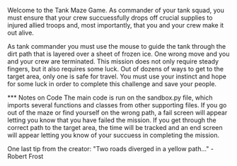 Welcome to the Tank Maze Game. As commander of your tank squad, you must ensure that your crew succuessfully drops off crucial supplies to injured allied troops and, most importantly, that you and your crew make it out alive.

As tank commander you must use the mouse to guide the tank through the dirt path that is layered over a sheet of frozen ice. One wrong move and you and your crew are terminated. 
This mission does not only require steady fingers, but it also requires some luck. Out of dozens of ways to get to the target area, only one is safe for travel. You must use your instinct and hope for some luck in order to complete this challenge and save your people.



*** Notes on Code
The main code is run on the sandbox.py file, which imports several functions and classes from other supporting files.
If you go out of the maze or find yourself on the wrong path, a fail screen will appear letting you know that you have failed the mission.
If you get through the correct path to the target area, the time will be tracked and an end screen will appear letting you know of your succuess in completing the mission.

One last tip from the creator:
    "Two roads diverged in a yellow path..." - Robert Frost
